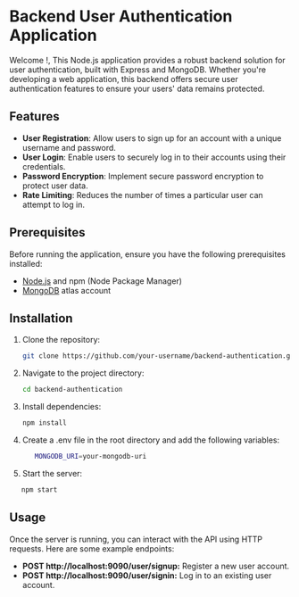 # Backend User Authentication Application

Welcome !, This Node.js application provides a robust backend solution for user authentication, built with Express and MongoDB. Whether you're developing a web application, this backend offers secure user authentication features to ensure your users' data remains protected.

## Features

- **User Registration**: Allow users to sign up for an account with a unique username and password.
- **User Login**: Enable users to securely log in to their accounts using their credentials.
- **Password Encryption**: Implement secure password encryption to protect user data.
- **Rate Limiting**: Reduces the number of times a particular user can attempt to log in.

## Prerequisites

Before running the application, ensure you have the following prerequisites installed:

- [Node.js](https://nodejs.org) and npm (Node Package Manager)
- [MongoDB](https://www.mongodb.com) atlas account

## Installation

1. Clone the repository:

   ```bash
   git clone https://github.com/your-username/backend-authentication.git
   ```

2. Navigate to the project directory:

   ```bash
   cd backend-authentication
   ```

3. Install dependencies:
   ```bash
   npm install
   ```

4. Create a .env file in the root directory and add the following variables:

   ```bash
      MONGODB_URI=your-mongodb-uri
   ```

5. Start the server:

```bash
   npm start
```

## Usage

Once the server is running, you can interact with the API using HTTP requests. Here are some example endpoints:

- **POST http://localhost:9090/user/signup:** Register a new user account.
- **POST http://localhost:9090/user/signin:** Log in to an existing user account.

